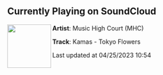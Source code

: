 ## Currently Playing on SoundCloud

[<img align="left" width="100" src="https://i1.sndcdn.com/artworks-X8DyWNvRIahy8blN-atAiLA-t500x500.jpg">](https://soundcloud.com/musichighcourt/kamas-tokyo-flowers)

**Artist**: Music High Court (MHC) 

**Track**: Kamas - Tokyo Flowers

Last updated at 04/25/2023 10:54

